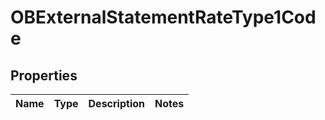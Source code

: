 
# OBExternalStatementRateType1Code

## Properties
Name | Type | Description | Notes
------------ | ------------- | ------------- | -------------



